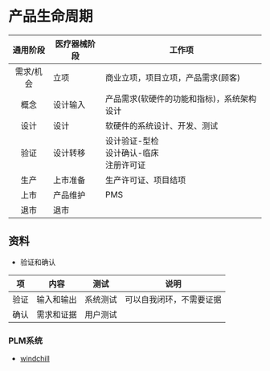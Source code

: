 # 产品生命周期

| 通用阶段 | 医疗器械阶段 | 工作项 |
| :-: | - | - |
| 需求/机会 | 立项 | 商业立项，项目立项，产品需求(顾客) |
| 概念 | 设计输入 | 产品需求(软硬件的功能和指标)，系统架构设计 |
| 设计 | 设计 | 软硬件的系统设计、开发、测试 |
| 验证 | 设计转移 | 设计验证-型检 <br> 设计确认-临床 <br> 注册许可证 |
| 生产 | 上市准备 | 生产许可证、项目结项 |
| 上市 | 产品维护 | PMS |
| 退市 | 退市 |  |

## 资料
* 验证和确认

| 项 | 内容 | 测试 | 说明 |
| :-: | - | - | - |
| 验证 | 输入和输出 | 系统测试 | 可以自我闭环，不需要证据 |
| 确认 | 需求和证据 | 用户测试 |  |

### PLM系统
* [windchill](http://proechina.com/products/windchill_function.html)

